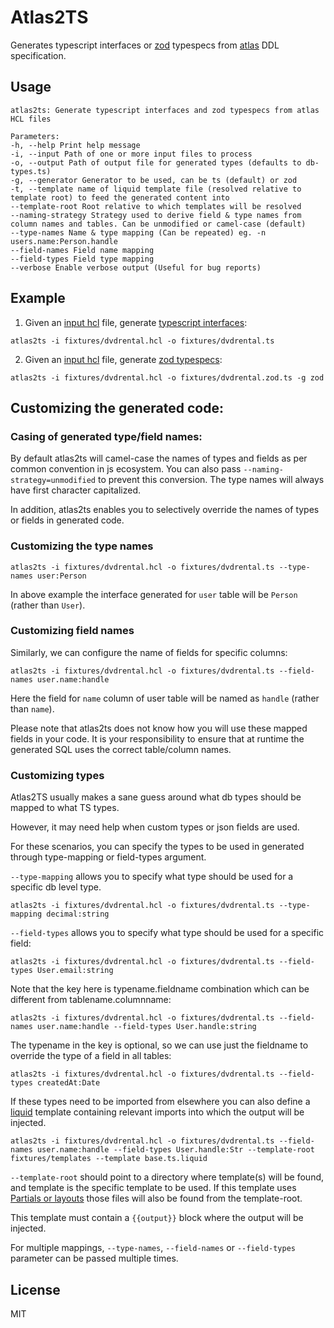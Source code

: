 # Atlas2TS

Generates typescript interfaces or [zod](https://github.com/colinhacks/zod) typespecs from [atlas](https://atlasgo.io/) DDL specification.

## Usage

```
atlas2ts: Generate typescript interfaces and zod typespecs from atlas HCL files

Parameters:
-h, --help Print help message
-i, --input Path of one or more input files to process
-o, --output Path of output file for generated types (defaults to db-types.ts)
-g, --generator Generator to be used, can be ts (default) or zod
-t, --template name of liquid template file (resolved relative to template root) to feed the generated content into
--template-root Root relative to which templates will be resolved
--naming-strategy Strategy used to derive field & type names from column names and tables. Can be unmodified or camel-case (default)
--type-names Name & type mapping (Can be repeated) eg. -n users.name:Person.handle
--field-names Field name mapping
--field-types Field type mapping
--verbose Enable verbose output (Useful for bug reports)
```

## Example

1. Given an [input hcl](./fixtures/dvdrental.hcl) file, generate [typescript interfaces](./fixtures/dvdrental.ts):

```
atlas2ts -i fixtures/dvdrental.hcl -o fixtures/dvdrental.ts
```

2. Given an [input hcl](./fixtures/dvdrental.hcl) file, generate [zod typespecs](./fixtures/dvdrental.zod.ts):

```
atlas2ts -i fixtures/dvdrental.hcl -o fixtures/dvdrental.zod.ts -g zod
```

## Customizing the generated code:

### Casing of generated type/field names:

By default atlas2ts will camel-case the names of types and fields as per common convention in js ecosystem. You can also pass `--naming-strategy=unmodified` to prevent this conversion. The type names will always have first character capitalized.

In addition, atlas2ts enables you to selectively override the names of types or fields in generated code.

### Customizing the type names

```
atlas2ts -i fixtures/dvdrental.hcl -o fixtures/dvdrental.ts --type-names user:Person
```

In above example the interface generated for `user` table will be `Person` (rather than `User`).

### Customizing field names

Similarly, we can configure the name of fields for specific columns:

```
atlas2ts -i fixtures/dvdrental.hcl -o fixtures/dvdrental.ts --field-names user.name:handle
```

Here the field for `name` column of user table will be named as `handle` (rather than `name`).

Please note that atlas2ts does not know how you will use these mapped fields in your code. It is your responsibility to ensure that at runtime the generated SQL uses the correct table/column names.

### Customizing types

Atlas2TS usually makes a sane guess around what db types should be mapped to what TS types.

However, it may need help when custom types or json fields are used.

For these scenarios, you can specify the types to be used in generated through type-mapping or field-types argument.

`--type-mapping` allows you to specify what type should be used for a specific db level type.


```
atlas2ts -i fixtures/dvdrental.hcl -o fixtures/dvdrental.ts --type-mapping decimal:string
```

`--field-types` allows you to specify what type should be used for a specific field:

```
atlas2ts -i fixtures/dvdrental.hcl -o fixtures/dvdrental.ts --field-types User.email:string
```

Note that the key here is typename.fieldname combination which can be different from tablename.columnname:

```
atlas2ts -i fixtures/dvdrental.hcl -o fixtures/dvdrental.ts --field-names user.name:handle --field-types User.handle:string
```

The typename in the key is optional, so we can use just the fieldname to override the type of a field in all tables:

```
atlas2ts -i fixtures/dvdrental.hcl -o fixtures/dvdrental.ts --field-types createdAt:Date
```

If these types need to be imported from elsewhere you can also define a [liquid](https://liquidjs.com/) template containing relevant imports into which the output will be injected.

```
atlas2ts -i fixtures/dvdrental.hcl -o fixtures/dvdrental.ts --field-names user.name:handle --field-types User.handle:Str --template-root fixtures/templates --template base.ts.liquid
```

`--template-root` should point to a directory where template(s) will be found, and template is the specific template to be used. If this template uses [Partials or layouts](https://liquidjs.com/tutorials/partials-and-layouts.html) those files will also be found from the template-root.

This template must contain a `{{output}}` block where the output will be injected.

For multiple mappings, `--type-names`, `--field-names` or `--field-types` parameter can be passed multiple times.

## License

MIT
